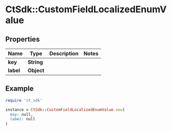 # CtSdk::CustomFieldLocalizedEnumValue

## Properties

| Name | Type | Description | Notes |
| ---- | ---- | ----------- | ----- |
| **key** | **String** |  |  |
| **label** | **Object** |  |  |

## Example

```ruby
require 'ct_sdk'

instance = CtSdk::CustomFieldLocalizedEnumValue.new(
  key: null,
  label: null
)
```

